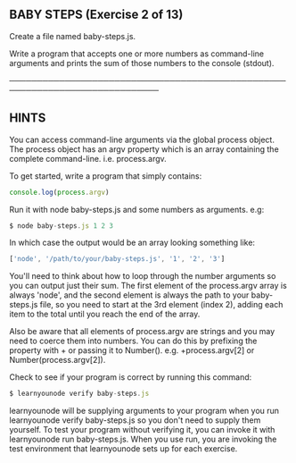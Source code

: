 
 ## BABY STEPS (Exercise 2 of 13)

Create a file named baby-steps.js.

Write a program that accepts one or more numbers as command-line arguments
and prints the sum of those numbers to the console (stdout).

─────────────────────────────────────────────────────────────────────────────

## HINTS

You can access command-line arguments via the global process object. The
process object has an argv property which is an array containing the
complete command-line. i.e. process.argv.

To get started, write a program that simply contains:

```js
console.log(process.argv)
```

Run it with node baby-steps.js and some numbers as arguments. e.g:

```js
$ node baby-steps.js 1 2 3
```

In which case the output would be an array looking something like:

```js
['node', '/path/to/your/baby-steps.js', '1', '2', '3']
```

You'll need to think about how to loop through the number arguments so
you can output just their sum. The first element of the process.argv array
is always 'node', and the second element is always the path to your
baby-steps.js file, so you need to start at the 3rd element (index 2),
adding each item to the total until you reach the end of the array.

Also be aware that all elements of process.argv are strings and you may
need to coerce them into numbers. You can do this by prefixing the
property with + or passing it to Number(). e.g. +process.argv[2] or
Number(process.argv[2]).

Check to see if your program is correct by running this command:

```js
$ learnyounode verify baby-steps.js
```

learnyounode will be supplying arguments to your program when you run
learnyounode verify baby-steps.js so you don't need to supply them
yourself. To test your program without verifying it, you can invoke it
with learnyounode run baby-steps.js. When you use run, you are invoking
the test environment that learnyounode sets up for each exercise.
